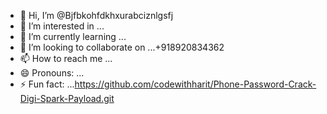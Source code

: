 - 👋 Hi, I’m @Bjfbkohfdkhxurabciznlgsfj
- 👀 I’m interested in ...
- 🌱 I’m currently learning ...
- 💞️ I’m looking to collaborate on ...+918920834362
- 📫 How to reach me ...
- 😄 Pronouns: ...
- ⚡ Fun fact: ...https://github.com/codewithharit/Phone-Password-Crack-Digi-Spark-Payload.git

<!---
Bjfbkohfdkhxurabciznlgsfj/Bjfbkohfdkhxurabciznlgsfj is a ✨ special ✨ repository because its `README.md` (this file) appears on your GitHub profile.
You can click the Preview link to take a look at your changes.
--->
